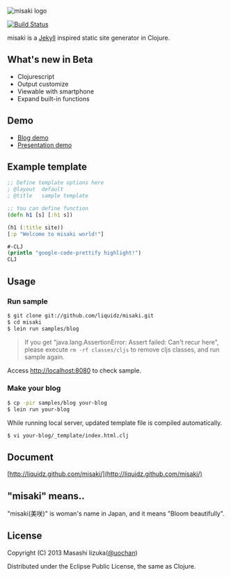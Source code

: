 ![misaki logo](https://github.com/liquidz/misaki/raw/master/samples/blog/public/img/logo.svg)

[![Build Status](https://secure.travis-ci.org/liquidz/misaki.png?branch=master)](http://travis-ci.org/liquidz/misaki)

misaki is a [Jekyll](https://github.com/mojombo/jekyll) inspired static site generator in Clojure.

## What's new in Beta

 * Clojurescript
 * Output customize
 * Viewable with smartphone
 * Expand built-in functions

## Demo

 * [Blog demo](http://liquidz.github.com/misaki/demo/blog/)
 * [Presentation demo](http://liquidz.github.com/misaki/demo/presentation/)

## Example template

```clojure
;; Define template options here
; @layout  default
; @title   sample template

;; You can define function
(defn h1 [s] [:h1 s])

(h1 (:title site))
[:p "Welcome to misaki world!"]

#-CLJ
(println "google-code-prettify highlight!")
CLJ
```

## Usage

### Run sample

```bash
$ git clone git://github.com/liquidz/misaki.git
$ cd misaki
$ lein run samples/blog
```

> If you get "java.lang.AssertionError: Assert failed: Can't recur here",
> please execute `rm -rf classes/cljs` to remove cljs classes, and run sample again.

Access [http://localhost:8080](http://localhost:8080) to check sample.

### Make your blog

```bash
$ cp -pir samples/blog your-blog
$ lein run your-blog
```

While running local server, updated template file is compiled automatically.

```bash
$ vi your-blog/_template/index.html.clj
```

## Document

[http://liquidz.github.com/misaki/](http://liquidz.github.com/misaki/)

## "misaki" means..

"misaki(美咲)" is woman's name in Japan, and it means "Bloom beautifully".

## License

Copyright (C) 2013 Masashi Iizuka([@uochan](http://twitter.com/uochan/)) 

Distributed under the Eclipse Public License, the same as Clojure. 

